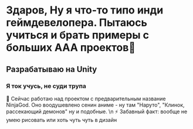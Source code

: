 # Здаров, Ну я что-то типо инди геймдевелопера. Пытаюсь учиться и брать примеры с больших AAA проектов👋
## Разрабатываю на Unity
### Я ток учусь, не суди трупа
🔭 Сейчас работаю над проектом с предварительным название NinjaGod. Оно воодушевлено сенин аниме - ну там "Наруто", "Клинок, рассекающий демонов" ну и подобные. \n
⚡ Забавный факт: вообще не умею рисовать или хоть чуть чуть в дизайн
<!--
**sparkcolazet/sparkcolazet** is a ✨ _special_ ✨ repository because its `README.md` (this file) appears on your GitHub profile.

Here are some ideas to get you started:

- 🔭 I’m currently working on ...
- 🌱 I’m currently learning ...
- 👯 I’m looking to collaborate on ...
- 🤔 I’m looking for help with ...
- 💬 Ask me about ...
- 📫 How to reach me: ...
- 😄 Pronouns: ...
- ⚡ Fun fact: ...
-->
